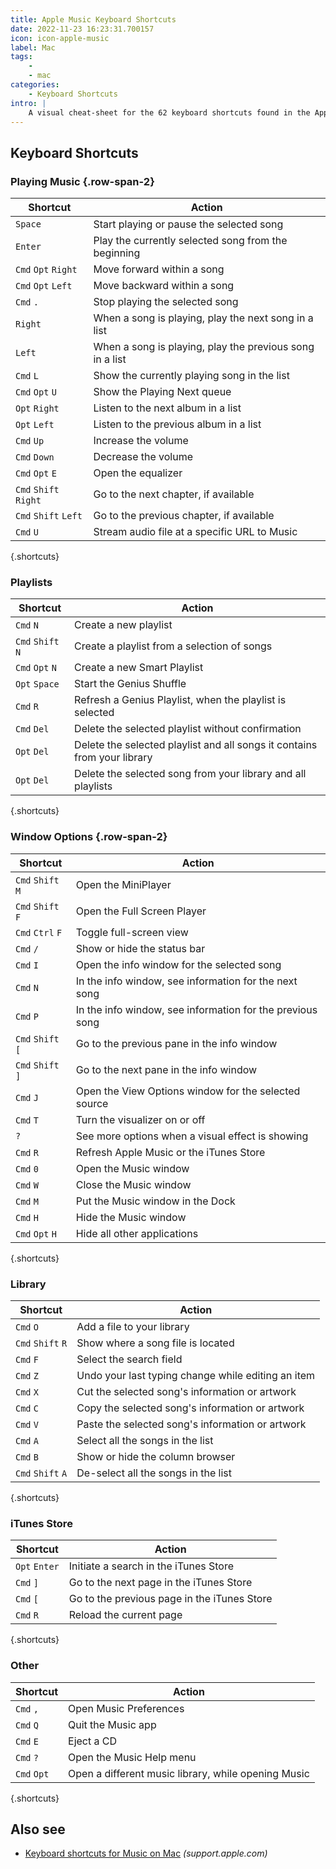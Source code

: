 ```yaml
---
title: Apple Music Keyboard Shortcuts
date: 2022-11-23 16:23:31.700157
icon: icon-apple-music
label: Mac
tags: 
    - 
    - mac
categories:
    - Keyboard Shortcuts
intro: |
    A visual cheat-sheet for the 62 keyboard shortcuts found in the Apple Music app. This application is MacOS-only.
---
```




Keyboard Shortcuts
------------------



### Playing Music {.row-span-2}

Shortcut | Action
---|---
`Space`  | Start playing or pause the selected song
`Enter`  | Play the currently selected song from the beginning
`Cmd` `Opt` `Right`  | Move forward within a song
`Cmd` `Opt` `Left`  | Move backward within a song
`Cmd` `.`  | Stop playing the selected song
`Right`  | When a song is playing, play the next song in a list
`Left`  | When a song is playing, play the previous song in a list
`Cmd` `L`  | Show the currently playing song in the list
`Cmd` `Opt` `U`  | Show the Playing Next queue
`Opt` `Right`  | Listen to the next album in a list
`Opt` `Left`  | Listen to the previous album in a list
`Cmd` `Up`  | Increase the volume
`Cmd` `Down`  | Decrease the volume
`Cmd` `Opt` `E`  | Open the equalizer
`Cmd` `Shift` `Right`  | Go to the next chapter, if available
`Cmd` `Shift` `Left`  | Go to the previous chapter, if available
`Cmd` `U`  | Stream audio file at a specific URL to Music
{.shortcuts}


### Playlists

Shortcut | Action
---|---
`Cmd` `N`  | Create a new playlist
`Cmd` `Shift` `N`  | Create a playlist from a selection of songs
`Cmd` `Opt` `N`  | Create a new Smart Playlist
`Opt` `Space`  | Start the Genius Shuffle
`Cmd` `R`  | Refresh a Genius Playlist, when the playlist is selected
`Cmd` `Del`  | Delete the selected playlist without confirmation
`Opt` `Del`  | Delete the selected playlist and all songs it contains from your library
`Opt` `Del`  | Delete the selected song from your library and all playlists
{.shortcuts}



### Window Options {.row-span-2}

Shortcut | Action
---|---
`Cmd` `Shift` `M`  | Open the MiniPlayer
`Cmd` `Shift` `F`  | Open the Full Screen Player
`Cmd` `Ctrl` `F`  | Toggle full-screen view
`Cmd` `/`  | Show or hide the status bar
`Cmd` `I`  | Open the info window for the selected song
`Cmd` `N`  | In the info window, see information for the next song
`Cmd` `P`  | In the info window, see information for the previous song
`Cmd` `Shift` `[`  | Go to the previous pane in the info window
`Cmd` `Shift` `]`  | Go to the next pane in the info window
`Cmd` `J`  | Open the View Options window for the selected source
`Cmd` `T`  | Turn the visualizer on or off
`?`  | See more options when a visual effect is showing
`Cmd` `R`  | Refresh Apple Music or the iTunes Store
`Cmd` `0`  | Open the Music window
`Cmd` `W`  | Close the Music window
`Cmd` `M`  | Put the Music window in the Dock
`Cmd` `H`  | Hide the Music window
`Cmd` `Opt` `H`  | Hide all other applications
{.shortcuts}


### Library

Shortcut | Action
---|---
`Cmd` `O`  | Add a file to your library
`Cmd` `Shift` `R`  | Show where a song file is located
`Cmd` `F`  | Select the search field
`Cmd` `Z`  | Undo your last typing change while editing an item
`Cmd` `X`  | Cut the selected song's information or artwork
`Cmd` `C`  | Copy the selected song's information or artwork
`Cmd` `V`  | Paste the selected song's information or artwork
`Cmd` `A`  | Select all the songs in the list
`Cmd` `B`  | Show or hide the column browser
`Cmd` `Shift` `A`  | De-select all the songs in the list
{.shortcuts}



### iTunes Store

Shortcut | Action
---|---
`Opt` `Enter`  | Initiate a search in the iTunes Store
`Cmd` `]`  | Go to the next page in the iTunes Store
`Cmd` `[`  | Go to the previous page in the iTunes Store
`Cmd` `R`  | Reload the current page
{.shortcuts}


### Other

Shortcut | Action
---|---
`Cmd` `,`  | Open Music Preferences
`Cmd` `Q`  | Quit the Music app
`Cmd` `E`  | Eject a CD
`Cmd` `?`  | Open the Music Help menu
`Cmd` `Opt`  | Open a different music library, while opening Music
{.shortcuts}




Also see
--------
- [Keyboard shortcuts for Music on Mac](https://support.apple.com/guide/music/keyboard-shortcuts-mus1019/mac) _(support.apple.com)_
